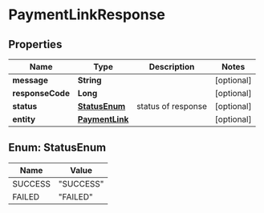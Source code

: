 

# PaymentLinkResponse

## Properties

Name | Type | Description | Notes
------------ | ------------- | ------------- | -------------
**message** | **String** |  |  [optional]
**responseCode** | **Long** |  |  [optional]
**status** | [**StatusEnum**](#StatusEnum) | status of response |  [optional]
**entity** | [**PaymentLink**](PaymentLink.md) |  |  [optional]



## Enum: StatusEnum

Name | Value
---- | -----
SUCCESS | &quot;SUCCESS&quot;
FAILED | &quot;FAILED&quot;



